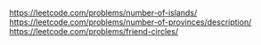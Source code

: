 https://leetcode.com/problems/number-of-islands/
https://leetcode.com/problems/number-of-provinces/description/
https://leetcode.com/problems/friend-circles/